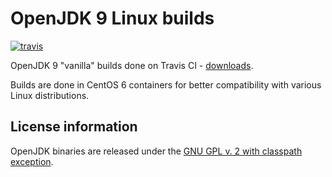 OpenJDK 9 Linux builds
======================

[![travis](https://travis-ci.org/ojdkbuild/contrib_jdk9u-ci.svg?branch=jdk-9.0.4%2B12)](https://travis-ci.org/ojdkbuild/contrib_jdk9u-ci/builds)

OpenJDK 9 "vanilla" builds done on Travis CI - [downloads](https://github.com/ojdkbuild/contrib_jdk9u-ci/releases).

Builds are done in CentOS 6 containers for better compatibility with various Linux distributions.

License information
-------------------

OpenJDK binaries are released under the [GNU GPL v. 2 with classpath exception](https://github.com/ojdkbuild/contrib_jdk8u-ci/blob/master/LICENSE).

